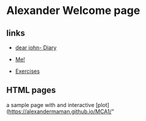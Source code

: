 <head>
	<link rel="shortcut icon" type="image/ico" href="favicon.ico">
</head>
 
# Alexander Welcome page

## links

* [dear john- Diary](/Diary.md)
 
* [Me!](/About_me.md)

* [Exercises](/Exercism.md)

##  HTML pages

a sample page with and interactive [plot](https://alexandermaman.github.io/MCA1/"
